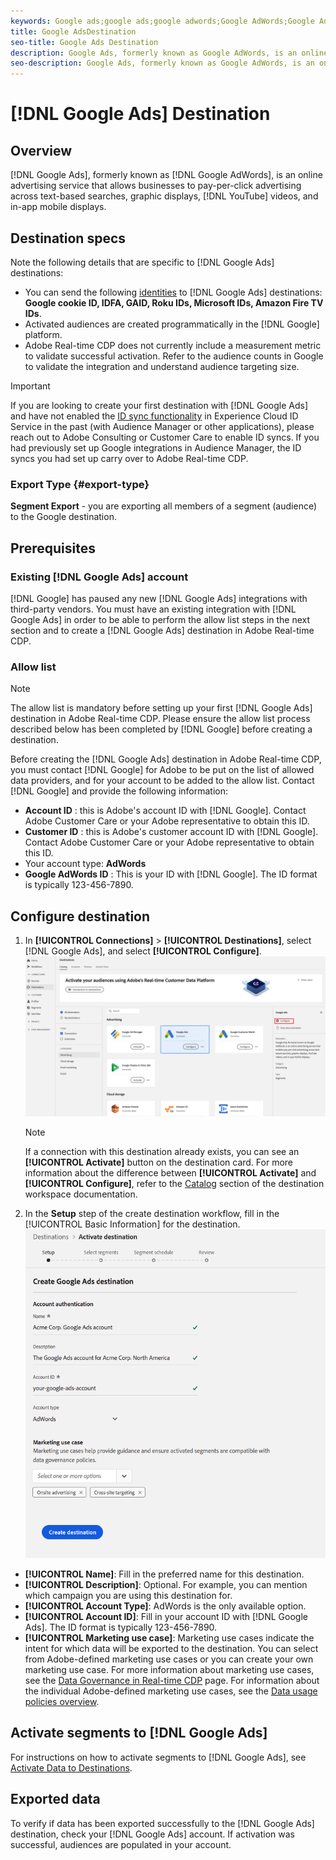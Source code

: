 ```yaml
---
keywords: Google ads;google ads;google adwords;Google AdWords;Google Adwords
title: Google AdsDestination
seo-title: Google Ads Destination
description: Google Ads, formerly known as Google AdWords, is an online advertising service that allows businesses to pay-per-click advertising across text-based searches, graphic displays, YouTube videos, and in-app mobile displays.
seo-description: Google Ads, formerly known as Google AdWords, is an online advertising service that allows businesses to pay-per-click advertising across text-based searches, graphic displays, YouTube videos, and in-app mobile displays.
---
```


# [!DNL Google Ads] Destination

## Overview

[!DNL Google Ads], formerly known as [!DNL Google AdWords], is an online advertising service that allows businesses to pay-per-click advertising across text-based searches, graphic displays, [!DNL YouTube] videos, and in-app mobile displays.

## Destination specs

Note the following details that are specific to [!DNL Google Ads] destinations:

* You can send the following [identities](../../identity-service/namespaces.md) to [!DNL Google Ads] destinations: **Google cookie ID, IDFA, GAID, Roku IDs, Microsoft IDs, Amazon Fire TV IDs**.
* Activated audiences are created programmatically in the [!DNL Google] platform.
* Adobe Real-time CDP does not currently include a measurement metric to validate successful activation. Refer to the audience counts in Google to validate the integration and understand audience targeting size.

>[!IMPORTANT]
>
>If you are looking to create your first destination with [!DNL Google Ads] and have not enabled the [ID sync functionality](https://docs.adobe.com/content/help/en/id-service/using/id-service-api/methods/idsync.html) in Experience Cloud ID Service in the past (with Audience Manager or other applications), please reach out to Adobe Consulting or Customer Care to enable ID syncs. If you had previously set up Google integrations in Audience Manager, the ID syncs you had set up carry over to Adobe Real-time CDP.

### Export Type {#export-type}

**Segment Export** - you are exporting all members of a segment (audience) to the Google destination.

## Prerequisites

### Existing [!DNL Google Ads] account

[!DNL Google] has paused any new [!DNL Google Ads] integrations with third-party vendors. You must have an existing integration with [!DNL Google Ads] in order to be able to perform the allow list steps in the next section and to create a [!DNL Google Ads] destination in Adobe Real-time CDP.

### Allow list

>[!NOTE]
>
>The allow list is mandatory before setting up your first [!DNL Google Ads] destination in Adobe Real-time CDP. Please ensure the allow list process described below has been completed by [!DNL Google] before creating a destination.

Before creating the [!DNL Google Ads] destination in Adobe Real-time CDP, you must contact [!DNL Google] for Adobe to be put on the list of allowed data providers, and for your account to be added to the allow list. Contact [!DNL Google] and provide the following information:

* **Account ID** : this is Adobe's account ID with [!DNL Google]. Contact Adobe Customer Care or your Adobe representative to obtain this ID.
* **Customer ID** : this is Adobe's customer account ID with [!DNL Google]. Contact Adobe Customer Care or your Adobe representative to obtain this ID.
* Your account type: **AdWords**
* **Google AdWords ID** : This is your ID with [!DNL Google]. The ID format is typically 123-456-7890.

## Configure destination

1. In **[!UICONTROL Connections]** > **[!UICONTROL Destinations]**, select [!DNL Google Ads], and select **[!UICONTROL Configure]**.
    ![Connect Google Ads destination](/help/rtcdp/destinations/assets/google-2-destination.png)

    >[!NOTE]
    >
    >If a connection with this destination already exists, you can see an **[!UICONTROL Activate]** button on the destination card. For more information about the difference between **[!UICONTROL Activate]** and **[!UICONTROL Configure]**, refer to the [Catalog](/help/rtcdp/destinations/destinations-workspace.md#catalog) section of the destination workspace documentation.  

2. In the **Setup** step of the create destination workflow, fill in the [!UICONTROL Basic Information] for the destination. <br>
    ![Basic information Google Ads](/help/rtcdp/destinations/assets/google-2-destination-setup-step.png)
*  **[!UICONTROL Name]**: Fill in the preferred name for this destination.
*  **[!UICONTROL Description]**: Optional. For example, you can mention which campaign you are using this destination for.
*  **[!UICONTROL Account Type]**: AdWords is the only available option.
*  **[!UICONTROL Account ID]**: Fill in your account ID with [!DNL Google Ads]. The ID format is typically 123-456-7890. 
*  **[!UICONTROL Marketing use case]**: Marketing use cases indicate the intent for which data will be exported to the destination. You can select from Adobe-defined marketing use cases or you can create your own marketing use case. For more information about marketing use cases, see the [Data Governance in Real-time CDP](/help/rtcdp/privacy/data-governance-overview.md#destinations) page. For information about the individual Adobe-defined marketing use cases, see the [Data usage policies overview](/help/data-governance/policies/overview.md#core-actions).  

## Activate segments to [!DNL Google Ads]

For instructions on how to activate segments to [!DNL Google Ads], see [Activate Data to Destinations](/help/rtcdp/destinations/activate-destinations.md).

## Exported data 

To verify if data has been exported successfully to the [!DNL Google Ads] destination, check your [!DNL Google Ads] account. If activation was successful, audiences are populated in your account.